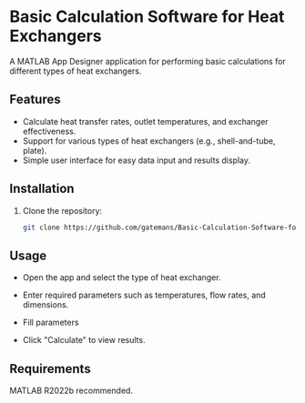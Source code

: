 # Basic Calculation Software for Heat Exchangers

A MATLAB App Designer application for performing basic calculations for different types of heat exchangers.

## Features

- Calculate heat transfer rates, outlet temperatures, and exchanger effectiveness.
- Support for various types of heat exchangers (e.g., shell-and-tube, plate).
- Simple user interface for easy data input and results display.

## Installation

1. Clone the repository:
   ```bash
   git clone https://github.com/gatemans/Basic-Calculation-Software-for-Heat-Exchangers.git

## Usage
- Open the app and select the type of heat exchanger.

- Enter required parameters such as temperatures, flow rates, and dimensions.

- Fill parameters

- Click "Calculate" to view results.

## Requirements
MATLAB R2022b recommended.
